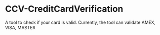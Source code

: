 # CCV-CreditCardVerification
A tool to check if your card is valid. Currently, the tool can validate AMEX, VISA, MASTER
